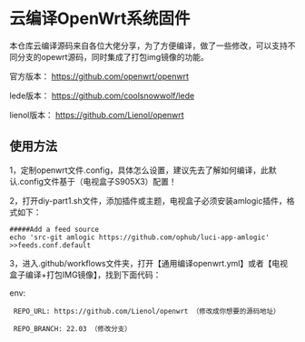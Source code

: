 
# 云编译OpenWrt系统固件

本仓库云编译源码来自各位大佬分享，为了方便编译，做了一些修改，可以支持不同分支的opewrt源码，同时集成了打包img镜像的功能。

官方版本：    https://github.com/openwrt/openwrt      

lede版本：    https://github.com/coolsnowwolf/lede  

lienol版本：  https://github.com/Lienol/openwrt 


## 使用方法

1，定制openwrt文件.config，具体怎么设置，建议先去了解如何编译，此默认.config文件基于（电视盒子S905X3）配置！


2，打开diy-part1.sh文件，添加插件或主题，电视盒子必须安装amlogic插件，格式如下：

    #####Add a feed source
    echo 'src-git amlogic https://github.com/ophub/luci-app-amlogic' >>feeds.conf.default
    

3，进入.github/workflows文件夹，打开【通用编译openwrt.yml】或者【电视盒子编译+打包IMG镜像】，找到下面代码：

   env:
   
     REPO_URL: https://github.com/Lienol/openwrt （修改成你想要的源码地址）
	 
     REPO_BRANCH: 22.03 （修改分支）

  
